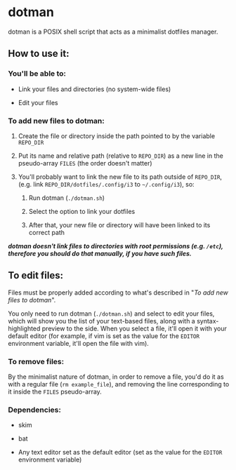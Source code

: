 # dotman

dotman is a POSIX shell script that acts as a minimalist dotfiles manager.

## How to use it:

### You'll be able to:

- Link your files and directories (no system-wide files)

- Edit your files

### To add new files to dotman:

1. Create the file or directory inside the path pointed to by the variable `REPO_DIR`

2. Put its name and relative path (relative to `REPO_DIR`) as a new line in the pseudo-array `FILES` (the order doesn't matter)

3. You'll probably want to link the new file to its path outside of `REPO_DIR`, (e.g. link `REPO_DIR/dotfiles/.config/i3` to `~/.config/i3`), so:
   
   1. Run dotman (`./dotman.sh`)
   
   2. Select the option to link your dotfiles
   
   3. After that, your new file or directory will have been linked to its correct path

***dotman doesn't link files to directories with root permissions (e.g. `/etc`), therefore you should do that manually, if you have such files.***

## To edit files:

Files must be properly added according to what's described in "*To add new files to dotman*".

You only need to run dotman (`./dotman.sh`) and select to edit your files, which will show you the list of your text-based files, along with a syntax-highlighted preview to the side. When you select a file, it'll open it with your default editor (for example, if vim is set as the value for the `EDITOR` environment variable, it'll open the file with vim).

### To remove files:

By the minimalist nature of dotman, in order to remove a file, you'd do it as with a regular file (`rm example_file`), and removing the line corresponding to it inside the `FILES` pseudo-array.

### Dependencies:

- skim

- bat

- Any text editor set as the default editor (set as the value for the `EDITOR` environment variable)
